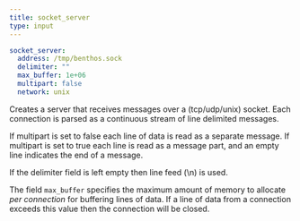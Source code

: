 ```yaml
---
title: socket_server
type: input
---
```


```yaml
socket_server:
  address: /tmp/benthos.sock
  delimiter: ""
  max_buffer: 1e+06
  multipart: false
  network: unix
```

Creates a server that receives messages over a (tcp/udp/unix) socket. Each
connection is parsed as a continuous stream of line delimited messages.

If multipart is set to false each line of data is read as a separate message. If
multipart is set to true each line is read as a message part, and an empty line
indicates the end of a message.

If the delimiter field is left empty then line feed (\n) is used.

The field `max_buffer` specifies the maximum amount of memory to
allocate _per connection_ for buffering lines of data. If a line of data from a
connection exceeds this value then the connection will be closed.


